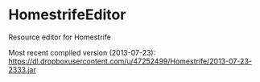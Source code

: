 HomestrifeEditor
================

Resource editor for Homestrife

Most recent compiled version (2013-07-23): https://dl.dropboxusercontent.com/u/47252499/Homestrife/2013-07-23-2333.jar
